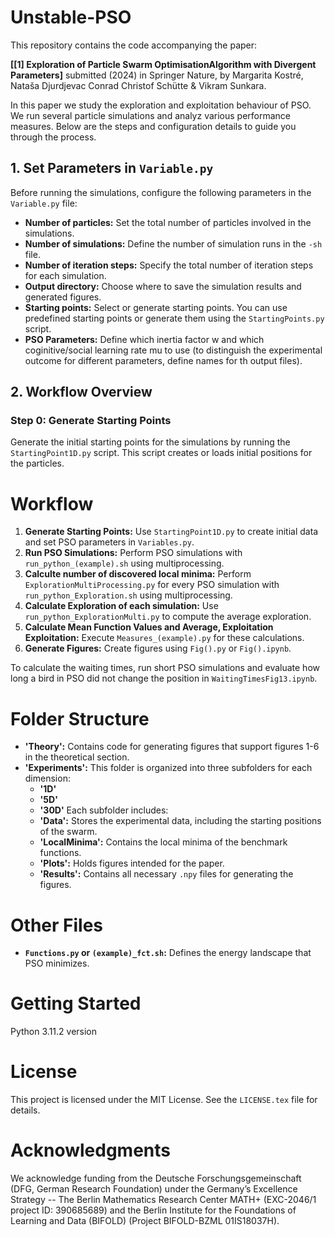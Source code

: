 # Unstable-PSO


This repository contains the code accompanying the paper:  

**[[1] Exploration of Particle Swarm OptimisationAlgorithm with Divergent Parameters]** submitted (2024) in Springer Nature, by Margarita Kostré, Nataša Djurdjevac Conrad Christof Schütte & Vikram Sunkara.

In this paper we study the exploration and exploitation behaviour of PSO. We run several particle simulations and analyz various performance measures. Below are the steps and configuration details to guide you through the process.

## 1. Set Parameters in `Variable.py`
Before running the simulations, configure the following parameters in the `Variable.py` file:

- **Number of particles:** Set the total number of particles involved in the simulations.
- **Number of simulations:** Define the number of simulation runs in the `-sh` file.
- **Number of iteration steps:** Specify the total number of iteration steps for each simulation.
- **Output directory:** Choose where to save the simulation results and generated figures.
- **Starting points:** Select or generate starting points. You can use predefined starting points or generate them using the `StartingPoints.py` script.
- **PSO Parameters:** Define which inertia factor w and which coginitive/social learning rate mu to use (to distinguish the experimental outcome for different parameters, define names for th output files).

## 2. Workflow Overview

### Step 0: Generate Starting Points
Generate the initial starting points for the simulations by running the `StartingPoint1D.py` script. This script creates or loads initial positions for the particles.

# Workflow
1. **Generate Starting Points:** Use `StartingPoint1D.py` to create initial data and set PSO parameters in `Variables.py`.
2. **Run PSO Simulations:** Perform PSO simulations with `run_python_(example).sh` using multiprocessing.
3. **Calculte number of discovered local minima:** Perform `ExplorationMultiProcessing.py` for every PSO simulation with `run_python_Exploration.sh` using multiprocessing.
4. **Calculate Exploration of each simulation:** Use `run_python_ExplorationMulti.py` to compute the average exploration.
5. **Calculate Mean Function Values and Average, Exploitation Exploitation:** Execute `Measures_(example).py` for these calculations.
6. **Generate Figures:** Create figures using `Fig().py` or `Fig().ipynb`.

To calculate the waiting times, run short PSO simulations and evaluate how long a bird in PSO did not change the position in `WaitingTimesFig13.ipynb`.


# Folder Structure

- **'Theory':** Contains code for generating figures that support figures 1-6 in the theoretical section.
- **'Experiments':** This folder is organized into three subfolders for each dimension:
  - **'1D'**
  - **'5D'**
  - **'30D'**
  Each subfolder includes:
  - **'Data':** Stores the experimental data, including the starting positions of the swarm.
  - **'LocalMinima':** Contains the local minima of the benchmark functions.
  - **'Plots':** Holds figures intended for the paper.
  - **'Results':** Contains all necessary `.npy` files for generating the figures.

# Other Files

- **`Functions.py` or `(example)_fct.sh`:** Defines the energy landscape that PSO minimizes.

# Getting Started

Python 3.11.2 version

# License

This project is licensed under the MIT License. See the `LICENSE.tex` file for details.

# Acknowledgments

We acknowledge funding from the Deutsche Forschungsgemeinschaft (DFG, German Research Foundation) under the Germany’s Excellence Strategy -- The Berlin Mathematics Research Center MATH+ (EXC-2046/1 project ID: 390685689)  and the Berlin Institute for the Foundations of Learning and Data (BIFOLD) (Project BIFOLD-BZML 01IS18037H).


